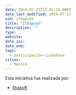 ```yaml
---
date: 2019-07-21T23:02:24.000Z
date_last_modified: 2019-07-21
uid: ilhapush
title: "Ilhapush"
description: ""
type: 
website: 
date_ini: 
date_end: 
tags:
  - participación-ciudadana
cities: 
  - Maceió
---
```


Esta iniciativa fue realizada por:

- [Ilhasoft](/i/ilhasoft.html)
